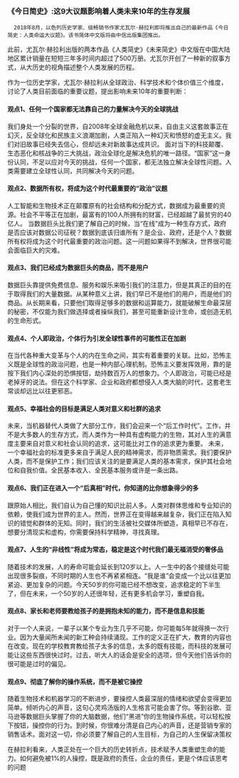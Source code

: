 ### 《今日简史》:这9大议题影响着人类未来10年的生存发展
      2018年8月，以色列历史学家、级畅销书作家尤瓦尔·赫拉利即将推出自己的最新作品《今日简史：人类命运大议题》。该书简体中文版将由中信出版集团推出。
此前，尤瓦尔·赫拉利出版的两本作品《人类简史》《未来简史》中文版在中国大陆地区累计销量在短短三年多时间内超过了500万册。尤瓦尔开创了一种新的叙事方式，从大历史的视角描述整个人类发展的历程。

作为一位历史学家，尤瓦尔·赫拉利从全球政治、科学技术和个体价值三个维度，讨论了人类目前面临的重要议题，提出影响未来10年的重要判断：

#### 观点1、任何一个国家都无法靠自己的力量解决今天的全球挑战
我们身处一个分裂的世界，自2008年全球金融危机以来，自由主义这套故事正在幻灭，反全球化和民族主义浪潮加剧，人类正陷入一种幻灭和愤怒的虚无主义。我们对旧故事已经失去信心，但却远未对新故事达成共识。
面对当下的科技颠覆、生态恶化和核战争的三大挑战，政治全球化是解决危机的唯一路径。“国家”这一身份认同，不足以应对今天的挑战，任何一个国家，都无法独立解决全球性问题。人类需要建立全球性认同，共同解决今天的问题。

#### 观点2、数据所有权，将成为这个时代最重要的“政治”议题
人工智能和生物技术正在颠覆原有的社会结构和分配方式，数据成为最重要的资源。社会不平等正在加剧，最富有的100人所拥有的财富，已经超越了最贫穷的40亿人。
当数据巨头比我们更了解自己的时候，当“在线”成为一种生存方式，政府是否应该对数据公司征税？数据到底该归谁所有？是企业、政府，还是个人？数据所有权将成为这个时代最重要的政治问题。这一问题如果得不到解决，世界很可能会面临巨大的灾难。

#### 观点3、我们已经成为数据巨头的商品，而不是用户
数据巨头靠提供免费信息、服务和娱乐来吸引我们的注意力，但是其真正的目的在于取得我们的大量数据。从某种意义上讲，我们早已不是他们的用户，而是他们的商品。从长期来看，只要他们取得足够多的数据和运算能力，就能破解生命最深层的秘密，不仅能为我们做选择或者操纵我们，甚至可能重新设计生命，或创造无机的生命形式。

#### 观点4、个人即政治，个体行为引发全球性事件的可能性正在加剧
在当代各种重大变革与个人的内在生命之间，其实有着重要的关联。比如，恐怖主义既是全球性的政治问题，也是一种内部心理机制。恐怖主义要发挥效用，靠的是按下我们内心深处的恐惧按钮，劫持数百万人的想象力。个人即政治，可能已经是老掉牙的说法。但在这个科学家、企业和政府都想侵入人类大脑的时代，这套老生常谈却远比以往更邪恶。

#### 观点5、幸福社会的目标是满足人类对意义和社群的追求
未来，当机器替代人类做了大部分工作，我们会迎来一个“后工作时代”。工作，并不是大多数人的生存方式，而人类作为一种具有虚构能力的生物，其对人生的满意度主要来自对意义和社会认同的追求，这可能比对工作的追求更为重要。
未来，一个幸福社会的标准更多来自于满足人民的精神需求，而非物质需求。我们要保护人类，而不是保护工作；我们应该关注的是要满足人类的基本需求，保护其社会地位和自我价值。全民基本收入、全民基本服务或许是一条出路。

#### 观点6、我们正在进入一个“后真相”时代，你知道的比你想象得少的多
跟原始人相比，我们自认为自己懂的知识比前人多。人类对群体思维和专业知识的依赖，使我们成为世界的主人。然而，世界正在变得越来越复杂，我们正在陷入知识的错觉和群体的无知。同时，我们的生活被社交媒体所塑造，真相早已不存在，想要分清现实和虚构，你需要保持科学精神，寻找真理。

#### 观点7、人生的“非线性”将成为常态，稳定是这个时代我们最无福消受的奢侈品
随着技术的发展，人的寿命可能会延长到120岁以上。人一生中的各个接缝处可能出现很多裂痕，不同时期的人生也不再紧紧相连。“我是谁”会变成一个比以往更加紧迫、更加复杂的问题。今天50岁的你可能已经不想改变，追求稳定的下半生了，但在未来，一个50岁的人还很年轻，还有更多机会学习，重塑自我。 

#### 观点8、家长和老师要教给孩子的是拥抱未知的能力，而不是信息和技能
对于一个人来说，一辈子以某个专业为生几乎不可能，你可能每5年就得换一次行业。因为大量闻所未闻的新工种会持续涌现。工作的定义正在扩大，教育的内容也在改变。现在的学校教育教给孩子太多的信息，太多的既有技能，而科技的发展可能让这些东西很快过时。过去，听大人的话会是安全的选项，但今天他们告诉你的很可能是过时的偏见。

#### 观点9、彻底了解你的操作系统，而不是被它操控
随着生物技术和机器学习的不断进步，要操控人类最深层的情绪和欲望会变得更加简单。倾听内心的声音，这句心灵鸡汤版的人生格言可能会害了你。等到谷歌、亚马逊等数据巨头掌握了你的大脑数据，他们“黑进”你的生物操作系统，可以轻松按下按钮，操控你的行为。到时候，你很难分清是自己内心的声音，还是营销专家的销售话术。面对这一切，你必须要了解自己的人生目标，为自己的人生保留决策权


在赫拉利看来，人类正处在一个巨大的历史转折点，技术赋予人类重塑生命的能力。如何避免被1%的人操控，既是政府的责任，企业的责任，更是个体应该思考的问题

